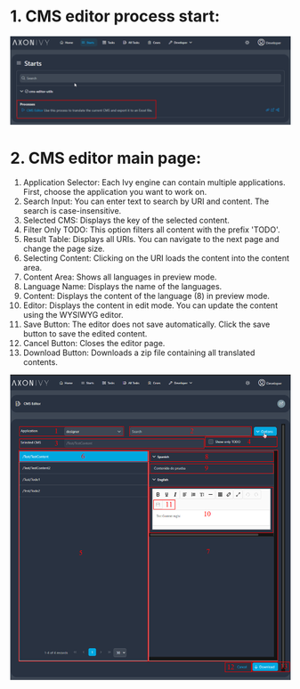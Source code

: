 
# 1. CMS editor process start:

![](./images/1-cms-editor-process.png)

# 2. CMS editor main page:

1. Application Selector: Each Ivy engine can contain multiple applications. First, choose the application you want to work on.
2. Search Input: You can enter text to search by URI and content. The search is case-insensitive.
3. Selected CMS: Displays the key of the selected content.
4. Filter Only TODO: This option filters all content with the prefix 'TODO'.
5. Result Table: Displays all URIs. You can navigate to the next page and change the page size.
6. Selecting Content: Clicking on the URI loads the content into the content area.
7. Content Area: Shows all languages in preview mode.
8. Language Name: Displays the name of the languages.
9. Content: Displays the content of the language (8) in preview mode.
10. Editor: Displays the content in edit mode. You can update the content using the WYSIWYG editor.
11. Save Button: The editor does not save automatically. Click the save button to save the edited content.
12. Cancel Button: Closes the editor page.
13. Download Button: Downloads a zip file containing all translated contents.

![](./images/2-cms-editor-main-page.png)
